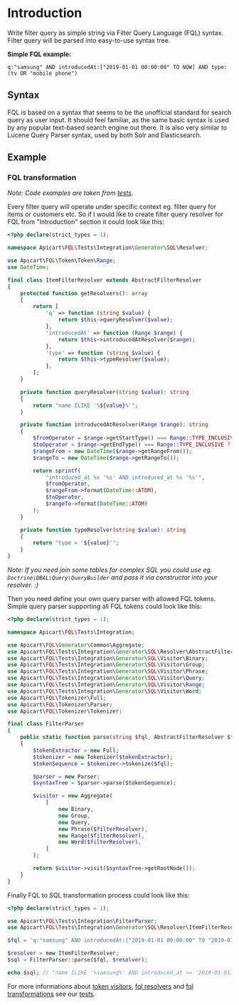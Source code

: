 # Introduction

Write filter query as simple string via Filter Query Language (FQL) syntax. Filter query will be parsed into easy-to-use syntax tree.

**Simple FQL example:**

`q:"samsung" AND introducedAt:["2019-01-01 00:00:00" TO NOW] AND type:(tv OR "mobile phone")`


## Syntax

FQL is based on a syntax that seems to be the unofficial standard for search query as user input. It should feel familiar, as the same basic syntax is used by any popular text-based search engine out there. It is also very similar to Lucene Query Parser syntax, used by both Solr and Elasticsearch.

## Example

### FQL transformation

*Note: Code examples are taken from [tests](https://github.com/apicart/fql/tree/master/tests/Integration).*

Every filter query will operate under specific context eg. filter query for items or customers etc. So if I would like to create filter query resolver for FQL from "Introduction" section it could look like this:

```php
<?php declare(strict_types = 1);

namespace Apicart\FQL\Tests\Integration\Generator\SQL\Resolver;

use Apicart\FQL\Token\Token\Range;
use DateTime;

final class ItemFilterResolver extends AbstractFilterResolver
{
	protected function getResolvers(): array
	{
		return [
			'q' => function (string $value) {
				return $this->queryResolver($value);
			},
			'introducedAt' => function (Range $range) {
				return $this->introducedAtResolver($range);
			},
			'type' => function (string $value) {
				return $this->typeResolver($value);
			},
		];
	}

	private function queryResolver(string $value): string
	{
		return "name ILIKE '%${value}%'";
	}

	private function introducedAtResolver(Range $range): string
	{
		$fromOperator = $range->getStartType() === Range::TYPE_INCLUSIVE ? '>=' : '>';
		$toOperator = $range->getEndType() === Range::TYPE_INCLUSIVE ? '<=' : '<';
		$rangeFrom = new DateTime($range->getRangeFrom());
		$rangeTo = new DateTime($range->getRangeTo());

		return sprintf(
			"introduced_at %s '%s' AND introduced_at %s '%s'",
			$fromOperator,
			$rangeFrom->format(DateTime::ATOM),
			$toOperator,
			$rangeTo->format(DateTime::ATOM)
		);
	}

	private function typeResolver(string $value): string
	{
		return "type = '${value}'";
	}
}
```

*Note: If you need join some tables for complex SQL you could use eg. `Doctrine\DBAL\Query\QueryBuilder` and pass it via constructor into your resolver. :)*

Then you need define your own query parser with allowed FQL tokens. Simple query parser supporting all FQL tokens could look like this:

```php
<?php declare(strict_types = 1);

namespace Apicart\FQL\Tests\Integration;

use Apicart\FQL\Generator\Common\Aggregate;
use Apicart\FQL\Tests\Integration\Generator\SQL\Resolver\AbstractFilterResolver;
use Apicart\FQL\Tests\Integration\Generator\SQL\Visitor\Binary;
use Apicart\FQL\Tests\Integration\Generator\SQL\Visitor\Group;
use Apicart\FQL\Tests\Integration\Generator\SQL\Visitor\Phrase;
use Apicart\FQL\Tests\Integration\Generator\SQL\Visitor\Query;
use Apicart\FQL\Tests\Integration\Generator\SQL\Visitor\Range;
use Apicart\FQL\Tests\Integration\Generator\SQL\Visitor\Word;
use Apicart\FQL\Tokenizer\Full;
use Apicart\FQL\Tokenizer\Parser;
use Apicart\FQL\Tokenizer\Tokenizer;

final class FilterParser
{
	public static function parse(string $fql, AbstractFilterResolver $filterResolver): string
	{
		$tokenExtractor = new Full;
		$tokenizer = new Tokenizer($tokenExtractor);
		$tokenSequence = $tokenizer->tokenize($fql);

		$parser = new Parser;
		$syntaxTree = $parser->parse($tokenSequence);

		$visitor = new Aggregate(
			[
				new Binary,
				new Group,
				new Query,
				new Phrase($filterResolver),
				new Range($filterResolver),
				new Word($filterResolver),
			]
		);

		return $visitor->visit($syntaxTree->getRootNode());
	}
}
``` 

Finally FQL to SQL transformation process could look like this:

```php
<?php declare(strict_types = 1);

use Apicart\FQL\Tests\Integration\FilterParser;
use Apicart\FQL\Tests\Integration\Generator\SQL\Resolver\ItemFilterResolver;

$fql = 'q:"samsung" AND introducedAt:["2019-01-01 00:00:00" TO "2019-01-31 23:59:59"] AND type:(tv OR "mobile phone")';

$resolver = new ItemFilterResolver;
$sql = FilterParser::parse($fql, $resolver);

echo $sql; // "name ILIKE '%samsung%' AND introduced_at >= '2019-01-01T00:00:00+00:00' AND introduced_at <= '2019-01-31T23:59:59+00:00' AND (type = 'tv' OR type = 'mobile phone')"
```

For more informations about [token visitors](https://github.com/apicart/fql/tree/master/tests/Integration/Generator/SQL/Visitor), [fql resolvers](https://github.com/apicart/fql/tree/master/tests/Integration/Generator/SQL/Resolver) and [fql transformations](https://github.com/apicart/fql/tree/master/tests/Generator/SQL/FilterParserTest.php) see our [tests](https://github.com/apicart/fql/tree/master/tests).
